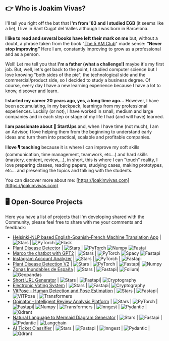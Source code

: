 ## 👉 Who is Joakim Vivas?

I'll tell you right off the bat that **I'm from '83 and I studied EGB** (it seems like a lie), I live in Sant Cugat del Vallès although I was born in Barcelona.

**I like to read and several books have left their mark on me** but, without a doubt, a phrase taken from the book "[The 5 AM Club](https://amzn.to/2GdFhYk)" made sense: **“Never stop improving”** Here I am, constantly improving to grow as a professional and as a person.

Well! Let me tell you that **I'm a father (what a challenge!)** maybe it's my first job. But, well, let's get back to the point, I studied computer science but I love knowing "both sides of the pie", the technological side and the commercial/product side, so I decided to study a business degree. Of course, every day I have a new learning experience because I have a lot to know, discover and learn.

**I started my career 20 years ago, yes, a long time ago...** However, I have been accumulating, in my backpack, learnings from my professional experiences. Luckily (or not), I have worked in small, medium and large companies and in each step or stage of my life I had (and will have) learned.

**I am passionate about 🚀 StartUps** and, when I have time (not much), I am an Advisor, I love helping them from the beginning to understand early ideas and turn them into practical, scalable and profitable companies.

**I love 🎙️ teaching** because it is where I can improve my soft skills (communication, time management, teamwork, etc...) and hard skills (mastery, content, review,...), in short, this is where I can "touch" reality, I love preparing classes, reading papers, studying cases, making prototypes, etc... and presenting the topics and talking with the students.

You can discover more about me: [https://joakimvivas.com](https://joakimvivas.com)

## 🖥️ Open-Source Projects

Here you have a list of projects that I'm developing shared with the Community, please feel free to share with me your comments and feedback:

- [Helsinki-NLP based English-Spanish-French Machine Translation App](https://github.com/joakimvivas/machine-translation-service) | <img alt="Stars" src="https://img.shields.io/github/stars/joakimvivas/machine-translation-service?style=flat-square&labelColor=black"/> | ![PyTorch](https://img.shields.io/badge/PyTorch-black?style=flat-square&logo=pytorch) ![Flask](https://img.shields.io/badge/Flask-000000?style=flat-square&logo=flask)
- [Plant Disease Detector](https://github.com/joakimvivas/plant-disease-detector) | <img alt="Stars" src="https://img.shields.io/github/stars/joakimvivas/plant-disease-detector?style=flat-square&labelColor=black"/> | ![PyTorch](https://img.shields.io/badge/PyTorch-black?style=flat-square&logo=pytorch) ![Numpy](https://img.shields.io/badge/Numpy-000000?style=flat-square&logo=numpy) ![Fastai](https://img.shields.io/badge/Fastai-000000?style=flat-square&logo=fastai)
- [Marco the chatbot with GPT2](https://github.com/joakimvivas/marco-bot) | <img alt="Stars" src="https://img.shields.io/github/stars/joakimvivas/marco-bot?style=flat-square&labelColor=black"/> | ![PyTorch](https://img.shields.io/badge/PyTorch-black?style=flat-square&logo=pytorch) ![Spacy](https://img.shields.io/badge/Spacy-000000?style=flat-square&logo=spacy) ![Fastapi](https://img.shields.io/badge/Fastapi-000000?style=flat-square&logo=Fastapi)
- [Instagram Account Analyzer](https://github.com/joakimvivas/instagram-analyzer) | <img alt="Stars" src="https://img.shields.io/github/stars/joakimvivas/instagram-analyzer?style=flat-square&labelColor=black"/> | ![PyTorch](https://img.shields.io/badge/PyTorch-black?style=flat-square&logo=pytorch) | ![Fastapi](https://img.shields.io/badge/Fastapi-000000?style=flat-square&logo=Fastapi)
- [Plant Disease Detection V2](https://github.com/joakimvivas/plant-disease-detection-v2) | <img alt="Stars" src="https://img.shields.io/github/stars/joakimvivas/plant-disease-detection-v2?style=flat-square&labelColor=black"/> | ![PyTorch](https://img.shields.io/badge/PyTorch-black?style=flat-square&logo=pytorch) | ![Fastapi](https://img.shields.io/badge/Fastapi-000000?style=flat-square&logo=fastapi)| ![Numpy](https://img.shields.io/badge/Numpy-000000?style=flat-square&logo=numpy)
- [Zonas Inundables de España](https://github.com/joakimvivas/zonas-Inundables-espana) | <img alt="Stars" src="https://img.shields.io/github/stars/joakimvivas/zonas-Inundables-espana?style=flat-square&labelColor=black"/> | ![Fastapi](https://img.shields.io/badge/Fastapi-000000?style=flat-square&logo=fastapi)| ![Folium](https://img.shields.io/badge/Folium-black?style=flat-square&logo=folium)| ![Geopandas](https://img.shields.io/badge/Geopandas-black?style=flat-square&logo=geopandas)
- [Short URL Generator](https://github.com/joakimvivas/short-urls) | <img alt="Stars" src="https://img.shields.io/github/stars/joakimvivas/short-urls?style=flat-square&labelColor=black"/> | ![Fastapi](https://img.shields.io/badge/Fastapi-000000?style=flat-square&logo=Fastapi)| ![Cryptography](https://img.shields.io/badge/Cryptography-000000?style=flat-square&logo=cryptography)
- [Electronic Voting System](https://github.com/joakimvivas/electronic-voting-system) | <img alt="Stars" src="https://img.shields.io/github/stars/joakimvivas/electronic-voting-system?style=flat-square&labelColor=black"/> | ![Fastapi](https://img.shields.io/badge/Fastapi-000000?style=flat-square&logo=Fastapi)| ![Cryptography](https://img.shields.io/badge/Cryptography-000000?style=flat-square&logo=cryptography)
- [VitPose - Human Detection and Pose Estimation](https://github.com/joakimvivas/vitpose-human-pose-estimation) | <img alt="Stars" src="https://img.shields.io/github/stars/joakimvivas/vitpose-human-pose-estimation?style=flat-square&labelColor=black"/> | ![Fastapi](https://img.shields.io/badge/Fastapi-000000?style=flat-square&logo=Fastapi)| ![ViTPose](https://img.shields.io/badge/ViTPose-000000?style=flat-square&logo=ViTPose) | ![Transformers](https://img.shields.io/badge/transformers-000000?style=flat-square&logo=transformers)
- [Opinator - Intelligent Review Analysis Platform](https://github.com/joakimvivas/opinator) | <img alt="Stars" src="https://img.shields.io/github/stars/joakimvivas/opinator?style=flat-square&labelColor=black"/> | ![PyTorch](https://img.shields.io/badge/PyTorch-black?style=flat-square&logo=pytorch) | ![Fastapi](https://img.shields.io/badge/Fastapi-000000?style=flat-square&logo=fastapi)| ![Numpy](https://img.shields.io/badge/Numpy-000000?style=flat-square&logo=numpy) | ![Transformers](https://img.shields.io/badge/transformers-000000?style=flat-square&logo=transformers) | ![Inngest](https://img.shields.io/badge/Pydantic-000000?style=flat-square&logo=pydantic) | ![Pydantic](https://img.shields.io/badge/Inngest-000000?style=flat-square&logo=pydantic) | ![Qdrant](https://img.shields.io/badge/Qdrant-000000?style=flat-square&logo=qdrant)
- [Natural Language to Mermaid Diagram Generator](https://github.com/joakimvivas/mermaid-nlp) | <img alt="Stars" src="https://img.shields.io/github/stars/joakimvivas/mermaid-nlp?style=flat-square&labelColor=black"/> | ![Fastapi](https://img.shields.io/badge/Fastapi-000000?style=flat-square&logo=fastapi) | ![Pydantic](https://img.shields.io/badge/Pydantic-000000?style=flat-square&logo=pydantic) | ![Langchain](https://img.shields.io/badge/Langchain-000000?style=flat-square&logo=langchain)
- [AI Ticket Classifier](https://github.com/joakimvivas/ai-ticket-classifier) | <img alt="Stars" src="https://img.shields.io/github/stars/joakimvivas/ai-ticket-classifier?style=flat-square&labelColor=black"/> | ![Fastapi](https://img.shields.io/badge/Fastapi-000000?style=flat-square&logo=fastapi) | ![Inngest](https://img.shields.io/badge/Pydantic-000000?style=flat-square&logo=pydantic) | ![Pydantic](https://img.shields.io/badge/Inngest-000000?style=flat-square&logo=pydantic) | ![Qdrant](https://img.shields.io/badge/Qdrant-000000?style=flat-square&logo=qdrant)